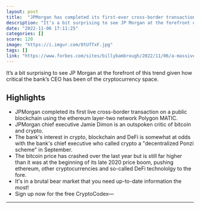 ```yaml
---
layout: post
title:  "JPMorgan has completed its first-ever cross-border transaction using Polygon and aave protocol"
description: "It’s a bit surprising to see JP Morgan at the forefront of this trend given how critical the bank’s CEO has been of the cryptocurrency space."
date: "2022-11-06 17:11:25"
categories: []
score: 120
image: "https://i.imgur.com/0tUfTxF.jpg"
tags: []
link: "https://www.forbes.com/sites/billybambrough/2022/11/06/a-massive-step-jpmorgan-just-made-a-surprize-game-changing-bet-on-crypto-despite-2-trillion-bitcoin-ethereum-and-crypto-price-crash/"
---
```


It’s a bit surprising to see JP Morgan at the forefront of this trend given how critical the bank’s CEO has been of the cryptocurrency space.

## Highlights

- JPMorgan completed its first live cross-border transaction on a public blockchain using the ethereum layer-two network Polygon MATIC.
- JPMorgan chief executive Jamie Dimon is an outspoken critic of bitcoin and crypto.
- The bank's interest in crypto, blockchain and DeFi is somewhat at odds with the bank's chief executive who called crypto a "decentralized Ponzi scheme" in September.
- The bitcoin price has crashed over the last year but is still far higher than it was at the beginning of its late 2020 price boom, pushing ethereum, other cryptocurrencies and so-called DeFi technololgy to the fore.
- It's in a brutal bear market that you need up-to-date information the most!
- Sign up now for the free CryptoCodex—

---
